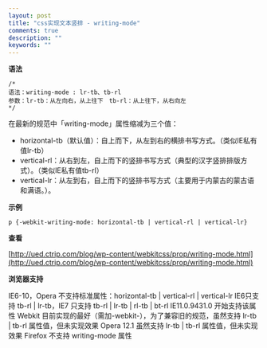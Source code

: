 ```yaml
---
layout: post
title: "css实现文本竖排 - writing-mode"
comments: true
description: ""
keywords: ""
---
```


**语法**

    /*
    语法：writing-mode : lr-tb、tb-rl
    参数：lr-tb：从左向右，从上往下　tb-rl：从上往下，从右向左
    */

在最新的规范中「writing-mode」属性缩减为三个值：

- horizontal-tb（默认值）：自上而下，从左到右的横排书写方式。（类似IE私有值lr-tb）
- vertical-rl：从右到左，自上而下的竖排书写方式（典型的汉字竖排排版方式）。（类似IE私有值tb-rl）
- vertical-lr：从左到右，自上而下的竖排书写方式（主要用于内蒙古的蒙古语和满语。）。

**示例**

    p {-webkit-writing-mode: horizontal-tb | vertical-rl | vertical-lr}


**查看**

[http://ued.ctrip.com/blog/wp-content/webkitcss/prop/writing-mode.html](http://ued.ctrip.com/blog/wp-content/webkitcss/prop/writing-mode.html)

**浏览器支持**

IE6-10，Opera 不支持标准属性：horizontal-tb | vertical-rl | vertical-lr
IE6只支持 tb-rl | lr-tb，IE7 只支持 tb-rl | lr-tb | rl-tb | bt-rl
IE11.0.9431.0 开始支持该属性
Webkit 目前实现的最好（需加-webkit-），为了兼容旧的规范，虽然支持 lr-tb | tb-rl 属性值，但未实现效果
Opera 12.1 虽然支持 lr-tb | tb-rl 属性值，但未实现效果
Firefox 不支持 writing-mode 属性